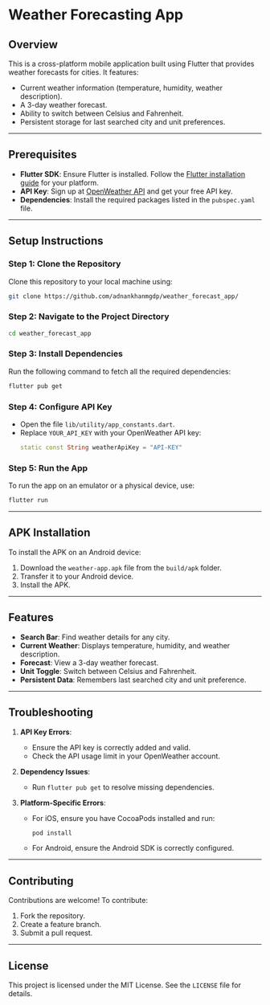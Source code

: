 # Weather Forecasting App

## Overview
This is a cross-platform mobile application built using Flutter that provides weather forecasts for cities. It features:
- Current weather information (temperature, humidity, weather description).
- A 3-day weather forecast.
- Ability to switch between Celsius and Fahrenheit.
- Persistent storage for last searched city and unit preferences.

---

## Prerequisites
- **Flutter SDK**: Ensure Flutter is installed. Follow the [Flutter installation guide](https://docs.flutter.dev/get-started/install) for your platform.
- **API Key**: Sign up at [OpenWeather API](https://openweathermap.org/api) and get your free API key.
- **Dependencies**: Install the required packages listed in the `pubspec.yaml` file.

---

## Setup Instructions

### Step 1: Clone the Repository
Clone this repository to your local machine using:
```bash
git clone https://github.com/adnankhanmgdp/weather_forecast_app/
```

### Step 2: Navigate to the Project Directory
```bash
cd weather_forecast_app
```

### Step 3: Install Dependencies
Run the following command to fetch all the required dependencies:
```bash
flutter pub get
```

### Step 4: Configure API Key
- Open the file `lib/utility/app_constants.dart`.
- Replace `YOUR_API_KEY` with your OpenWeather API key:
  ```dart
  static const String weatherApiKey = "API-KEY"
  ```

### Step 5: Run the App
To run the app on an emulator or a physical device, use:
```bash
flutter run
```

---

## APK Installation
To install the APK on an Android device:
1. Download the `weather-app.apk` file from the `build/apk` folder.
2. Transfer it to your Android device.
3. Install the APK.

---

## Features
- **Search Bar**: Find weather details for any city.
- **Current Weather**: Displays temperature, humidity, and weather description.
- **Forecast**: View a 3-day weather forecast.
- **Unit Toggle**: Switch between Celsius and Fahrenheit.
- **Persistent Data**: Remembers last searched city and unit preference.

---

## Troubleshooting
1. **API Key Errors**:
   - Ensure the API key is correctly added and valid.
   - Check the API usage limit in your OpenWeather account.

2. **Dependency Issues**:
   - Run `flutter pub get` to resolve missing dependencies.

3. **Platform-Specific Errors**:
   - For iOS, ensure you have CocoaPods installed and run:
     ```bash
     pod install
     ```
   - For Android, ensure the Android SDK is correctly configured.

---

## Contributing
Contributions are welcome! To contribute:
1. Fork the repository.
2. Create a feature branch.
3. Submit a pull request.

---

## License
This project is licensed under the MIT License. See the `LICENSE` file for details.
